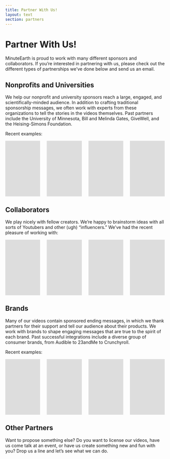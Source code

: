 ```yaml
---
title: Partner With Us!
layout: text
section: partners
---
```


# Partner With Us!

MinuteEarth is proud to work with many different sponsors and collaborators. If you’re interested in partnering with us, please check out the different types of partnerships we’ve done below and send us an email.


## Nonprofits and Universities

We help our nonprofit and university sponsors reach a large, engaged, and scientifically-minded audience. In addition to crafting traditional sponsorship messages, we often work with experts from these organizations to tell the stories in the videos themselves. Past partners include the University of Minnesota, Bill and Melinda Gates, GiveWell, and the Heising-Simons Foundation.

Recent examples:

<div class="columns is-multiline">
  <div class="column is-half">
    <responsive-embed :ratio="16/9">
      <iframe width="313" height="176" src="https://www.youtube.com/embed/6XCkgXgKBqI" frameborder="0" allow="accelerometer; autoplay; encrypted-media; gyroscope; picture-in-picture" allowfullscreen></iframe>
    </responsive-embed>
  </div>
  <div class="column is-half">
    <responsive-embed :ratio="16/9">
      <iframe width="313" height="176" src="https://www.youtube.com/embed/CJQlgrlB29M" frameborder="0" allow="accelerometer; autoplay; encrypted-media; gyroscope; picture-in-picture" allowfullscreen></iframe>
    </responsive-embed>
  </div>
  <div class="column is-half">
    <responsive-embed :ratio="16/9">
      <iframe width="313" height="176" src="https://www.youtube.com/embed/qbnaes8X4iQ" frameborder="0" allow="accelerometer; autoplay; encrypted-media; gyroscope; picture-in-picture" allowfullscreen></iframe>
    </responsive-embed>
  </div>
  <div class="column is-half">
    <responsive-embed :ratio="16/9">
      <iframe width="313" height="176" src="https://www.youtube.com/embed/64pvlCtH-Oo" frameborder="0" allow="accelerometer; autoplay; encrypted-media; gyroscope; picture-in-picture" allowfullscreen></iframe>
    </responsive-embed>
  </div>
</div>

## Collaborators

We play nicely with fellow creators. We’re happy to brainstorm ideas with all sorts of Youtubers and other (ugh) “influencers.” We’ve had the recent pleasure of working with:

<div class="columns is-multiline">
  <div class="column is-half">
    <responsive-embed :ratio="16/9">
      <iframe width="313" height="176" src="https://www.youtube.com/embed/sTvqIijqvTg" frameborder="0" allow="accelerometer; autoplay; encrypted-media; gyroscope; picture-in-picture" allowfullscreen></iframe>
    </responsive-embed>
  </div>
  <div class="column is-half">
    <responsive-embed :ratio="16/9">
      <iframe width="313" height="176" src="https://www.youtube.com/embed/LWB0-tGwb_E" frameborder="0" allow="accelerometer; autoplay; encrypted-media; gyroscope; picture-in-picture" allowfullscreen></iframe>
    </responsive-embed>
  </div>
  <div class="column is-half">
    <responsive-embed :ratio="16/9">
      <iframe width="313" height="176" src="https://www.youtube.com/embed/bjvIpI-1w84" frameborder="0" allow="accelerometer; autoplay; encrypted-media; gyroscope; picture-in-picture" allowfullscreen></iframe>
    </responsive-embed>
  </div>
  <div class="column is-half">
    <responsive-embed :ratio="16/9">
      <iframe width="313" height="176" src="https://www.youtube.com/embed/MEX2J_sAdGs" frameborder="0" allow="accelerometer; autoplay; encrypted-media; gyroscope; picture-in-picture" allowfullscreen></iframe>
    </responsive-embed>
  </div>
</div>

## Brands

Many of our videos contain sponsored ending messages, in which we thank partners for their support and tell our audience about their products. We work with brands to shape engaging messages that are true to the spirit of each brand. Past successful integrations include a diverse group of consumer brands, from Audible to 23andMe to Crunchyroll.

Recent examples:

<div class="columns is-multiline">
  <div class="column is-half">
    <responsive-embed :ratio="16/9">
      <iframe width="313" height="176" src="https://www.youtube.com/embed/HDG4GSypcIE?start=123" frameborder="0" allow="accelerometer; autoplay; encrypted-media; gyroscope; picture-in-picture" allowfullscreen></iframe>
    </responsive-embed>
  </div>
  <div class="column is-half">
    <responsive-embed :ratio="16/9">
      <iframe width="313" height="176" src="https://www.youtube.com/embed/8xVgAULDwNE?start=136" frameborder="0" allow="accelerometer; autoplay; encrypted-media; gyroscope; picture-in-picture" allowfullscreen></iframe>
    </responsive-embed>
  </div>
  <div class="column is-half">
    <responsive-embed :ratio="16/9">
      <iframe width="313" height="176" src="https://www.youtube.com/embed/HIbG-dUFnf4?start=99" frameborder="0" allow="accelerometer; autoplay; encrypted-media; gyroscope; picture-in-picture" allowfullscreen></iframe>
    </responsive-embed>
  </div>
  <div class="column is-half">
    <responsive-embed :ratio="16/9">
      <iframe width="313" height="176" src="https://www.youtube.com/embed/vN1brVnlBZU?start=113" frameborder="0" allow="accelerometer; autoplay; encrypted-media; gyroscope; picture-in-picture" allowfullscreen></iframe>
    </responsive-embed>
  </div>
</div>

## Other Partners

Want to propose something else? Do you want to license our videos, have us come talk at an event, or have us create something new and fun with you? Drop us a line and let’s see what we can do.
